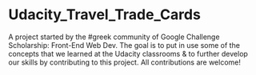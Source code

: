 # Udacity_Travel_Trade_Cards
A project started by the #greek community of Google Challenge Scholarship: Front-End Web Dev. The goal is to put in use some of the concepts that we learned at the Udacity classrooms &amp; to further develop our skills by contributing to this project. All contributions are welcome! 
